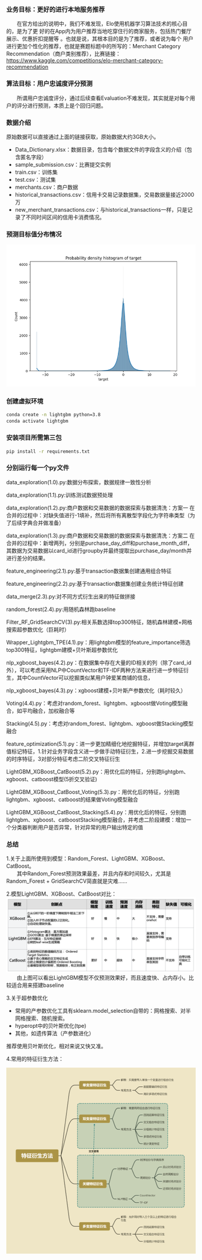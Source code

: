 ### 业务目标：更好的进行本地服务推荐
  在官方给出的说明中，我们不难发现，Elo使用机器学习算法技术的核心目的，是为了更
好的在App内为用户推荐当地吃穿住行的商家服务，包括热门餐厅展示、优惠折扣提醒等 。也就是说，其根本目的是为了推荐，或者说为每个
用户进行更加个性化的推荐，也就是赛题标题中的所写的：Merchant Category
Recommendation（商户类别推荐），比赛链接：https://www.kaggle.com/competitions/elo-merchant-category-recommendation

### 算法目标：用户忠诚度评分预测
  所谓用户忠诚度评分，通过后续查看Evaluation不难发现，其实就是对每个用户的评分进行预测，本质上是个回归问题。


### 数据介绍
原始数据可以直接通过上面的链接获取，原始数据大约3GB大小。
- Data_Dictionary.xlsx：数据目录，包含每个数据文件的字段含义的介绍（包含匿名字段）<br />
- sample_submission.csv：比赛提交实例<br />
- train.csv：训练集<br />
- test.csv：测试集<br />
- merchants.csv：商户数据<br />
- historical_transactions.csv：信用卡交易记录数据集，交易数据量接近2000万<br />
- new_merchant_transactions.csv：与historical_transactions一样，只是记录了不同时间区间的信用卡消费情况。<br />


### 预测目标值分布情况
![image](image_output/histplot_target.png)


### 创建虚拟环境
```bash
conda create -n lightgbm python=3.8
conda activate lightgbm
```

### 安装项目所需第三包
```bash
pip install -r requirements.txt
```

### 分别运行每一个py文件
data_exploration(1.0).py:数据分布探索，数据规律一致性分析<br />

data_exploration(1.1).py:训练测试数据预处理<br />

data_exploration(1.2).py:商户数据和交易数据的数据探索与数据清洗：方案一 在合并的过程中：对缺失值进行-1填补，然后将所有离散型字段化为字符串类型（为了后续字典合并做准备）<br />

data_exploration(1.3).py:商户数据和交易数据的数据探索与数据清洗：方案二 在合并的过程中：新增两列，分别是purchase_day_diff和purchase_month_diff，其数据为交易数据以card_id进行groupby并最终提取出purchase_day/month并进行差分的结果。<br />

feature_engineering(2.1).py:基于transaction数据集创建通用组合特征<br />

feature_engineering(2.2).py:基于transaction数据集创建业务统计特征创建<br />

data_merge(2.3).py:对不同方式衍生出来的特征做拼接<br />

random_forest(2.4).py:用随机森林跑baseline<br />

Filter_RF_GridSearchCV(3).py:相关系数选择top300特征，随机森林建模+网格搜索超参数优化（巨耗时）

Wrapper_Lightgbm_TPE(4.1).py：用lightgbm模型的feature_importance筛选top300特征，lightgbm建模+贝叶斯超参数优化

nlp_xgboost_bayes(4.2).py：在数据集中存在大量的ID相关的列（除了card_id外），可以考虑采用NLP中CountVector和TF-IDF两种方法来进行进一步特征衍生，其中CountVector可以挖掘类似某用户钟爱某商铺的信息，

nlp_xgboost_bayes(4.3).py：xgboost建模+贝叶斯产参数优化（耗时较久）

Voting(4.4).py：考虑对random_forest、lightgbm、xgboost做Voting模型融合，如平均融合，加权融合等

Stacking(4.5).py：考虑对random_forest、lightgbm、xgboost做Stacking模型融合

feature_optimization(5.1).py：进一步更加精细化地挖掘特征，并增加target离群值标记特征，1.针对业务字段含义进一步做手动特征衍生，2.进一步挖掘交易数据的时序特征，3对部分特征考虑二阶交叉特征衍生

LightGBM_XGBoost_CatBoost(5.2).py：用优化后的特征，分别跑lightgbm、xgboost、catboost模型(5折交叉验证)

LightGBM_XGBoost_CatBoost_Voting(5.3).py：用优化后的特征，分别跑lightgbm、xgboost、catboost的结果做Voting模型融合

LightGBM_XGBoost_CatBoost_Stacking(5.4).py：用优化后的特征，分别跑lightgbm、xgboost、catboostStacking模型融合，并考虑二阶段建模：增加一个分类器判断用户是否异常，针对异常的用户输出特定的值

### 总结
1.关于上面所使用到模型：Random_Forest、LightGBM、XGBoost、CatBoost。<br />
  其中Random_Forest预测效果最差，并且内存和时间较久，尤其是Random_Forest + GridSearchCV简直就是灾难……

2.模型LightGBM、XGBoost、CatBoost对比：
![image](image_output/Lightgbm_Xgboost_Catboost.png)
  由上图可以看出LightGBM模型不仅预测效果好，而且速度快、占内存小。比较适合用来搭建baseline

3.关于超参数优化
- 常用的产参数优化工具有sklearn.model_selection自带的：网格搜索、对半网格搜索、随机搜索。
- hyperopt中的贝叶斯优化(tpe)
- 其他，如遗传算法（产参数进化） 

推荐使用贝叶斯优化，相对来说又快又准。

4.常用的特征衍生方法：

![image](image_output/feature_engineering.png)




